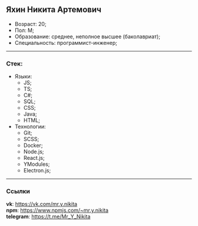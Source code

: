 ## Яхин Никита Артемович
- Возраст: 20;
- Пол: М;
- Образование: среднее, неполное высшее (баколавриат);
- Специальность: программист-инженер;

***
### Стек:
- Языки:
  - JS;
  - TS;
  - C#;
  - SQL;
  - CSS;
  - Java;
  - HTML;
- Технологии:
  - Git;
  - SCSS;
  - Docker;
  - Node.js;
  - React.js;
  - YModules;
  - Electron.js;

***
### Ссылки
**vk**: https://vk.com/mr.y.nikita  
**npm**: https://www.npmjs.com/~mr.y.nikita  
**telegram**: https://t.me/Mr_Y_Nikita  
